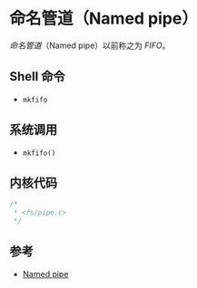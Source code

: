 # 命名管道（Named pipe）

_命名管道_（Named pipe）以前称之为 _FIFO_。

## Shell 命令

* `mkfifo`

## 系统调用

* `mkfifo()`

## 内核代码

```c
/*
 * <fs/pipe.c>
 */
```

## 参考

* [Named pipe](https://en.wikipedia.org/wiki/Named_pipe)
